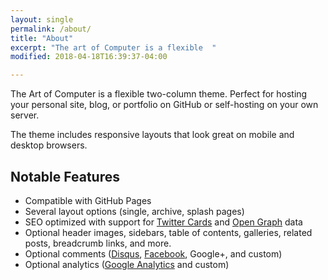 ```yaml
---
layout: single
permalink: /about/
title: "About"
excerpt: "The art of Computer is a flexible  "
modified: 2018-04-18T16:39:37-04:00

---
```


The Art of Computer is a flexible two-column theme. Perfect for hosting your personal site, blog, or portfolio on GitHub or self-hosting on your own server. 

The theme includes responsive layouts that look great on mobile and desktop browsers.


## Notable Features

- Compatible with GitHub Pages
- Several layout options (single, archive, splash pages)
- SEO optimized with support for [Twitter Cards](https://dev.twitter.com/cards/overview) and [Open Graph](http://ogp.me/) data
- Optional header images, sidebars, table of contents, galleries, related posts, breadcrumb links, and more.
- Optional comments ([Disqus](https://disqus.com/), [Facebook](https://developers.facebook.com/docs/plugins/comments), Google+, and custom)
- Optional analytics ([Google Analytics](https://www.google.com/analytics/) and custom)



